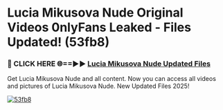 # Lucia Mikusova Nude Original Videos 0nlyFans Leaked - Files Updated! (53fb8)

<h3>🔴 CLICK HERE 🌐==►► <a href="https://tinyurl.com/5h6xmrr3" rel="nofollow">Lucia Mikusova Nude Updated Files</a></h3>

Get Lucia Mikusova Nude and all content. Now you can access all videos and pictures of Lucia Mikusova Nude. New Updated Files 2025!

[![53fb8](https://i.imgur.com/KVD873Z.gif)](https://tinyurl.com/5h6xmrr3)
